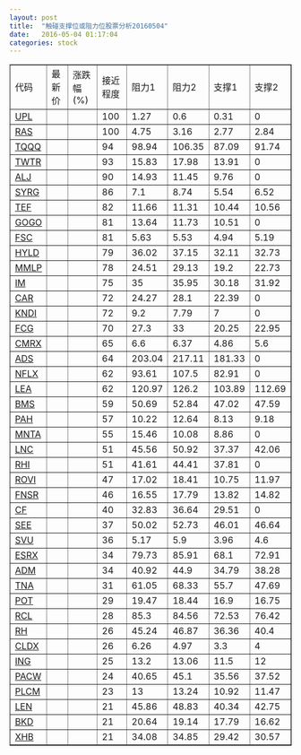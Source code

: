 ```yaml
---
layout: post
title:  "触碰支撑位或阻力位股票分析20160504"
date:   2016-05-04 01:17:04
categories: stock
---
```

<script type="text/javascript">
var stockList = []
stockList.push('gb_upl');
stockList.push('gb_ras');
stockList.push('gb_tqqq');
stockList.push('gb_twtr');
stockList.push('gb_alj');
stockList.push('gb_syrg');
stockList.push('gb_tef');
stockList.push('gb_gogo');
stockList.push('gb_fsc');
stockList.push('gb_hyld');
stockList.push('gb_mmlp');
stockList.push('gb_im');
stockList.push('gb_car');
stockList.push('gb_kndi');
stockList.push('gb_fcg');
stockList.push('gb_cmrx');
stockList.push('gb_ads');
stockList.push('gb_nflx');
stockList.push('gb_lea');
stockList.push('gb_bms');
stockList.push('gb_pah');
stockList.push('gb_mnta');
stockList.push('gb_lnc');
stockList.push('gb_rhi');
stockList.push('gb_rovi');
stockList.push('gb_fnsr');
stockList.push('gb_cf');
stockList.push('gb_see');
stockList.push('gb_svu');
stockList.push('gb_esrx');
stockList.push('gb_adm');
stockList.push('gb_tna');
stockList.push('gb_pot');
stockList.push('gb_rcl');
stockList.push('gb_rh');
stockList.push('gb_cldx');
stockList.push('gb_ing');
stockList.push('gb_pacw');
stockList.push('gb_plcm');
stockList.push('gb_len');
stockList.push('gb_bkd');
stockList.push('gb_xhb');
</script>
<table border="1">
 <tr>
 <td>代码</td>
 <td>最新价</td>
 <td>涨跌幅(%)</td>
 <td>接近程度</td>
 <td>阻力1</td>
 <td>阻力2</td>
 <td>支撑1</td>
 <td>支撑2</td>
</tr>
  <tr id="upl" class="green">
  <td><a href="http://stock.finance.sina.com.cn/usstock/quotes/UPL.html" target="_blank">UPL</a></td><td></td><td></td><td>100</td><td>1.27</td><td>0.6</td><td>0.31</td><td>0</td></tr>
  <tr id="ras" class="green">
  <td><a href="http://stock.finance.sina.com.cn/usstock/quotes/RAS.html" target="_blank">RAS</a></td><td></td><td></td><td>100</td><td>4.75</td><td>3.16</td><td>2.77</td><td>2.84</td></tr>
  <tr id="tqqq" class="green">
  <td><a href="http://stock.finance.sina.com.cn/usstock/quotes/TQQQ.html" target="_blank">TQQQ</a></td><td></td><td></td><td>94</td><td>98.94</td><td>106.35</td><td>87.09</td><td>91.74</td></tr>
  <tr id="twtr" class="green">
  <td><a href="http://stock.finance.sina.com.cn/usstock/quotes/TWTR.html" target="_blank">TWTR</a></td><td></td><td></td><td>93</td><td>15.83</td><td>17.98</td><td>13.91</td><td>0</td></tr>
  <tr id="alj" class="green">
  <td><a href="http://stock.finance.sina.com.cn/usstock/quotes/ALJ.html" target="_blank">ALJ</a></td><td></td><td></td><td>90</td><td>14.93</td><td>11.45</td><td>9.76</td><td>0</td></tr>
  <tr id="syrg" class="red">
  <td><a href="http://stock.finance.sina.com.cn/usstock/quotes/SYRG.html" target="_blank">SYRG</a></td><td></td><td></td><td>86</td><td>7.1</td><td>8.74</td><td>5.54</td><td>6.52</td></tr>
  <tr id="tef" class="green">
  <td><a href="http://stock.finance.sina.com.cn/usstock/quotes/TEF.html" target="_blank">TEF</a></td><td></td><td></td><td>82</td><td>11.66</td><td>11.31</td><td>10.44</td><td>10.56</td></tr>
  <tr id="gogo" class="green">
  <td><a href="http://stock.finance.sina.com.cn/usstock/quotes/GOGO.html" target="_blank">GOGO</a></td><td></td><td></td><td>81</td><td>13.64</td><td>11.73</td><td>10.51</td><td>0</td></tr>
  <tr id="fsc" class="green">
  <td><a href="http://stock.finance.sina.com.cn/usstock/quotes/FSC.html" target="_blank">FSC</a></td><td></td><td></td><td>81</td><td>5.63</td><td>5.53</td><td>4.94</td><td>5.19</td></tr>
  <tr id="hyld" class="green">
  <td><a href="http://stock.finance.sina.com.cn/usstock/quotes/HYLD.html" target="_blank">HYLD</a></td><td></td><td></td><td>79</td><td>36.02</td><td>37.15</td><td>32.11</td><td>32.73</td></tr>
  <tr id="mmlp" class="green">
  <td><a href="http://stock.finance.sina.com.cn/usstock/quotes/MMLP.html" target="_blank">MMLP</a></td><td></td><td></td><td>78</td><td>24.51</td><td>29.13</td><td>19.2</td><td>22.73</td></tr>
  <tr id="im" class="red">
  <td><a href="http://stock.finance.sina.com.cn/usstock/quotes/IM.html" target="_blank">IM</a></td><td></td><td></td><td>75</td><td>35</td><td>35.95</td><td>30.18</td><td>31.92</td></tr>
  <tr id="car" class="red">
  <td><a href="http://stock.finance.sina.com.cn/usstock/quotes/CAR.html" target="_blank">CAR</a></td><td></td><td></td><td>72</td><td>24.27</td><td>28.1</td><td>22.39</td><td>0</td></tr>
  <tr id="kndi" class="green">
  <td><a href="http://stock.finance.sina.com.cn/usstock/quotes/KNDI.html" target="_blank">KNDI</a></td><td></td><td></td><td>72</td><td>9.2</td><td>7.79</td><td>7</td><td>0</td></tr>
  <tr id="fcg" class="green">
  <td><a href="http://stock.finance.sina.com.cn/usstock/quotes/FCG.html" target="_blank">FCG</a></td><td></td><td></td><td>70</td><td>27.3</td><td>33</td><td>20.25</td><td>22.95</td></tr>
  <tr id="cmrx" class="green">
  <td><a href="http://stock.finance.sina.com.cn/usstock/quotes/CMRX.html" target="_blank">CMRX</a></td><td></td><td></td><td>65</td><td>6.6</td><td>6.37</td><td>4.86</td><td>5.6</td></tr>
  <tr id="ads" class="red">
  <td><a href="http://stock.finance.sina.com.cn/usstock/quotes/ADS.html" target="_blank">ADS</a></td><td></td><td></td><td>64</td><td>203.04</td><td>217.11</td><td>181.33</td><td>0</td></tr>
  <tr id="nflx" class="red">
  <td><a href="http://stock.finance.sina.com.cn/usstock/quotes/NFLX.html" target="_blank">NFLX</a></td><td></td><td></td><td>62</td><td>93.61</td><td>107.5</td><td>82.91</td><td>0</td></tr>
  <tr id="lea" class="green">
  <td><a href="http://stock.finance.sina.com.cn/usstock/quotes/LEA.html" target="_blank">LEA</a></td><td></td><td></td><td>62</td><td>120.97</td><td>126.2</td><td>103.89</td><td>112.69</td></tr>
  <tr id="bms" class="red">
  <td><a href="http://stock.finance.sina.com.cn/usstock/quotes/BMS.html" target="_blank">BMS</a></td><td></td><td></td><td>59</td><td>50.69</td><td>52.84</td><td>47.02</td><td>47.59</td></tr>
  <tr id="pah" class="green">
  <td><a href="http://stock.finance.sina.com.cn/usstock/quotes/PAH.html" target="_blank">PAH</a></td><td></td><td></td><td>57</td><td>10.22</td><td>12.64</td><td>8.13</td><td>9.18</td></tr>
  <tr id="mnta" class="green">
  <td><a href="http://stock.finance.sina.com.cn/usstock/quotes/MNTA.html" target="_blank">MNTA</a></td><td></td><td></td><td>55</td><td>15.46</td><td>10.08</td><td>8.86</td><td>0</td></tr>
  <tr id="lnc" class="green">
  <td><a href="http://stock.finance.sina.com.cn/usstock/quotes/LNC.html" target="_blank">LNC</a></td><td></td><td></td><td>51</td><td>45.56</td><td>50.92</td><td>37.37</td><td>42.06</td></tr>
  <tr id="rhi" class="green">
  <td><a href="http://stock.finance.sina.com.cn/usstock/quotes/RHI.html" target="_blank">RHI</a></td><td></td><td></td><td>51</td><td>41.61</td><td>44.41</td><td>37.81</td><td>0</td></tr>
  <tr id="rovi" class="red">
  <td><a href="http://stock.finance.sina.com.cn/usstock/quotes/ROVI.html" target="_blank">ROVI</a></td><td></td><td></td><td>47</td><td>17.02</td><td>18.41</td><td>10.75</td><td>11.97</td></tr>
  <tr id="fnsr" class="red">
  <td><a href="http://stock.finance.sina.com.cn/usstock/quotes/FNSR.html" target="_blank">FNSR</a></td><td></td><td></td><td>46</td><td>16.55</td><td>17.79</td><td>13.82</td><td>14.82</td></tr>
  <tr id="cf" class="red">
  <td><a href="http://stock.finance.sina.com.cn/usstock/quotes/CF.html" target="_blank">CF</a></td><td></td><td></td><td>40</td><td>32.83</td><td>36.64</td><td>29.51</td><td>0</td></tr>
  <tr id="see" class="green">
  <td><a href="http://stock.finance.sina.com.cn/usstock/quotes/SEE.html" target="_blank">SEE</a></td><td></td><td></td><td>37</td><td>50.02</td><td>52.73</td><td>46.01</td><td>46.64</td></tr>
  <tr id="svu" class="green">
  <td><a href="http://stock.finance.sina.com.cn/usstock/quotes/SVU.html" target="_blank">SVU</a></td><td></td><td></td><td>36</td><td>5.17</td><td>5.9</td><td>3.96</td><td>4.6</td></tr>
  <tr id="esrx" class="green">
  <td><a href="http://stock.finance.sina.com.cn/usstock/quotes/ESRX.html" target="_blank">ESRX</a></td><td></td><td></td><td>34</td><td>79.73</td><td>85.91</td><td>68.1</td><td>72.91</td></tr>
  <tr id="adm" class="red">
  <td><a href="http://stock.finance.sina.com.cn/usstock/quotes/ADM.html" target="_blank">ADM</a></td><td></td><td></td><td>34</td><td>40.92</td><td>44.9</td><td>34.79</td><td>38.28</td></tr>
  <tr id="tna" class="red">
  <td><a href="http://stock.finance.sina.com.cn/usstock/quotes/TNA.html" target="_blank">TNA</a></td><td></td><td></td><td>31</td><td>61.05</td><td>68.33</td><td>55.7</td><td>47.69</td></tr>
  <tr id="pot" class="green">
  <td><a href="http://stock.finance.sina.com.cn/usstock/quotes/POT.html" target="_blank">POT</a></td><td></td><td></td><td>29</td><td>19.47</td><td>18.44</td><td>16.9</td><td>16.75</td></tr>
  <tr id="rcl" class="green">
  <td><a href="http://stock.finance.sina.com.cn/usstock/quotes/RCL.html" target="_blank">RCL</a></td><td></td><td></td><td>28</td><td>85.3</td><td>84.56</td><td>72.53</td><td>76.42</td></tr>
  <tr id="rh" class="green">
  <td><a href="http://stock.finance.sina.com.cn/usstock/quotes/RH.html" target="_blank">RH</a></td><td></td><td></td><td>26</td><td>45.24</td><td>46.87</td><td>36.36</td><td>40.4</td></tr>
  <tr id="cldx" class="green">
  <td><a href="http://stock.finance.sina.com.cn/usstock/quotes/CLDX.html" target="_blank">CLDX</a></td><td></td><td></td><td>26</td><td>6.26</td><td>4.97</td><td>3.3</td><td>4</td></tr>
  <tr id="ing" class="green">
  <td><a href="http://stock.finance.sina.com.cn/usstock/quotes/ING.html" target="_blank">ING</a></td><td></td><td></td><td>25</td><td>13.2</td><td>13.06</td><td>11.5</td><td>12</td></tr>
  <tr id="pacw" class="red">
  <td><a href="http://stock.finance.sina.com.cn/usstock/quotes/PACW.html" target="_blank">PACW</a></td><td></td><td></td><td>24</td><td>40.65</td><td>45.1</td><td>35.56</td><td>37.52</td></tr>
  <tr id="plcm" class="green">
  <td><a href="http://stock.finance.sina.com.cn/usstock/quotes/PLCM.html" target="_blank">PLCM</a></td><td></td><td></td><td>23</td><td>13</td><td>13.24</td><td>10.92</td><td>11.47</td></tr>
  <tr id="len" class="red">
  <td><a href="http://stock.finance.sina.com.cn/usstock/quotes/LEN.html" target="_blank">LEN</a></td><td></td><td></td><td>21</td><td>45.86</td><td>48.83</td><td>40.34</td><td>42.75</td></tr>
  <tr id="bkd" class="green">
  <td><a href="http://stock.finance.sina.com.cn/usstock/quotes/BKD.html" target="_blank">BKD</a></td><td></td><td></td><td>21</td><td>20.64</td><td>19.14</td><td>17.79</td><td>16.62</td></tr>
  <tr id="xhb" class="red">
  <td><a href="http://stock.finance.sina.com.cn/usstock/quotes/XHB.html" target="_blank">XHB</a></td><td></td><td></td><td>21</td><td>34.08</td><td>34.85</td><td>29.42</td><td>30.57</td></tr>
</table>
